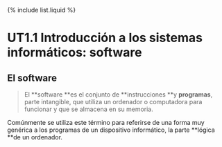 {% include list.liquid %}

# UT1.1 Introducción a los sistemas informáticos: software 

## El software

>   El **software **es el conjunto de **instrucciones **y **programas**, parte intangible, que utiliza un ordenador o computadora para funcionar y que se almacena en su memoria.

Comúnmente se utiliza este término para referirse de una forma muy genérica a los programas de un dispositivo informático, la parte **lógica **de un ordenador.
